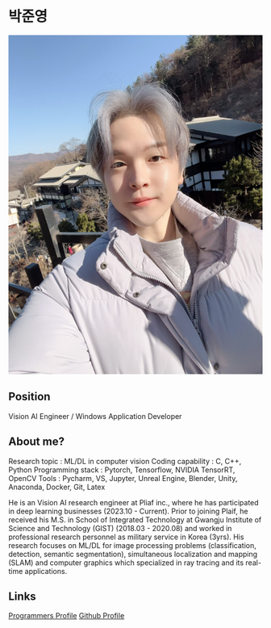 # 박준영

![메인 이미지](/assets/vision/junyoung.jpg)

## Position

Vision AI Engineer / Windows Application Developer

## About me?
Research topic : ML/DL in computer vision
Coding capability : C, C++, Python
Programming stack : Pytorch, Tensorflow, NVIDIA TensorRT, OpenCV
Tools : Pycharm, VS, Jupyter, Unreal Engine, Blender, Unity, Anaconda, Docker, Git, Latex

He is an Vision AI research engineer at Pliaf inc., where he has participated in deep learning businesses (2023.10 - Current). 
Prior to joining Plaif, he received his M.S. in School of Integrated Technology at Gwangju Institute of Science and Technology (GIST) (2018.03 - 2020.08) 
and worked in professional research personnel as military service in Korea (3yrs).
His research focuses on ML/DL for image processing problems (classification, detection, semantic segmentation), 
simultaneous localization and mapping (SLAM) and computer graphics which specialized in ray tracing and its real-time applications.


## Links

[Programmers Profile]([https://career.programmers.co.kr/pr/junypark95_9016])
[Github Profile]([https://github.com/juny-park-95])
